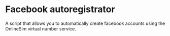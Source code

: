 # Facebook autoregistrator
 A script that allows you to automatically create facebook accounts using the OnlineSim virtual number service. 
